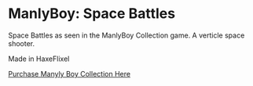 # ManlyBoy: Space Battles
Space Battles as seen in the ManlyBoy Collection game. A verticle space shooter.

Made in HaxeFlixel 

[Purchase Manyly Boy Collection Here](https://divineknight.itch.io/manly-boy-collection)
